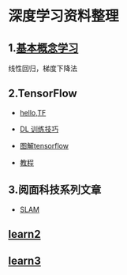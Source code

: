 # 深度学习资料整理

## 1.[基本概念学习](learn1.html)

线性回归，梯度下降法

## 2.TensorFlow

 - [hello,TF](http://python.jobbole.com/87513)


 - [DL 训练技巧](http://mp.weixin.qq.com/s/q-psFtF04KotBf6i6dQwvA)

 - [图解tensorflow](http://www.cnblogs.com/yao62995/p/5773142.html)

 - [教程](http://www.jianshu.com/p/67977f1fa535)
 
## 3.阅面科技系列文章

 - [SLAM][1]

## [learn2](learn2.html)

## [learn3](learn3.html)


[1]: https://mp.weixin.qq.com/s?__biz=MzAwNjcyOTIwNA==&mid=2659250045&idx=1&sn=f86b340ec9cc5eefda71506b2d889381&chksm=807cb3e6b70b3af0daead08298f284f8a03079c2a8afe5138367f6f331cd7bcbd0497034928f&scene=0&key=45a133efa5d737f79932a8a84a9075f4c84ef22b5b60dc27104f2842689a79e8789d39b9415112288ec530eef09b3ad72615fcbb80d5f4bb9ecfbf50a94580825ef37b0b5da9a98e83501ecfe443d0e1&ascene=0&uin=MTUyNzA5MjMyMg%3D%3D&devicetype=iMac+MacBookPro12%2C1+OSX+OSX+10.12+build(16A323)&version=11020201&pass_ticket=WPifhJAVBSKS29KPZ8UTgIJdm%2FCTQbhy9nYiAduaJofo6QBvB6Tm2pjflkq17nTt "SLAM"